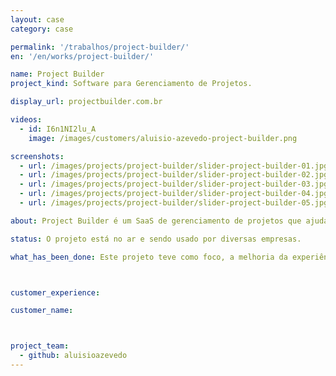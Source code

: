 ```yaml
---
layout: case
category: case

permalink: '/trabalhos/project-builder/'
en: '/en/works/project-builder/'

name: Project Builder
project_kind: Software para Gerenciamento de Projetos.

display_url: projectbuilder.com.br

videos:
  - id: I6n1NI2lu_A
    image: /images/customers/aluisio-azevedo-project-builder.png  

screenshots:
  - url: /images/projects/project-builder/slider-project-builder-01.jpg
  - url: /images/projects/project-builder/slider-project-builder-02.jpg
  - url: /images/projects/project-builder/slider-project-builder-03.jpg
  - url: /images/projects/project-builder/slider-project-builder-04.jpg
  - url: /images/projects/project-builder/slider-project-builder-05.jpg

about: Project Builder é um SaaS de gerenciamento de projetos que ajuda a utilizar as melhores práticas do PMI. Gerencie tarefas e prazos entre equipes e colabore em tempo real.

status: O projeto está no ar e sendo usado por diversas empresas.

what_has_been_done: Este projeto teve como foco, a melhoria da experiência de uso e modernização da interface do software.



customer_experience:

customer_name:



project_team:
  - github: aluisioazevedo
---
```

